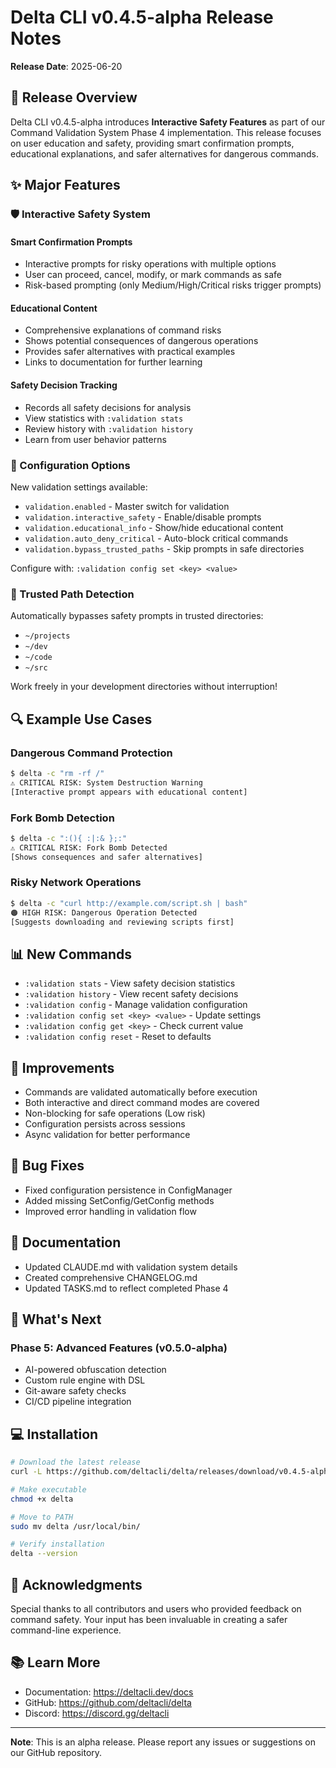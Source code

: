 # Delta CLI v0.4.5-alpha Release Notes

**Release Date**: 2025-06-20

## 🎯 Release Overview

Delta CLI v0.4.5-alpha introduces **Interactive Safety Features** as part of our Command Validation System Phase 4 implementation. This release focuses on user education and safety, providing smart confirmation prompts, educational explanations, and safer alternatives for dangerous commands.

## ✨ Major Features

### 🛡️ Interactive Safety System

#### Smart Confirmation Prompts
- Interactive prompts for risky operations with multiple options
- User can proceed, cancel, modify, or mark commands as safe
- Risk-based prompting (only Medium/High/Critical risks trigger prompts)

#### Educational Content
- Comprehensive explanations of command risks
- Shows potential consequences of dangerous operations
- Provides safer alternatives with practical examples
- Links to documentation for further learning

#### Safety Decision Tracking
- Records all safety decisions for analysis
- View statistics with `:validation stats`
- Review history with `:validation history`
- Learn from user behavior patterns

### 🔧 Configuration Options

New validation settings available:
- `validation.enabled` - Master switch for validation
- `validation.interactive_safety` - Enable/disable prompts
- `validation.educational_info` - Show/hide educational content
- `validation.auto_deny_critical` - Auto-block critical commands
- `validation.bypass_trusted_paths` - Skip prompts in safe directories

Configure with: `:validation config set <key> <value>`

### 📍 Trusted Path Detection

Automatically bypasses safety prompts in trusted directories:
- `~/projects`
- `~/dev`
- `~/code`
- `~/src`

Work freely in your development directories without interruption!

## 🔍 Example Use Cases

### Dangerous Command Protection
```bash
$ delta -c "rm -rf /"
⚠️ CRITICAL RISK: System Destruction Warning
[Interactive prompt appears with educational content]
```

### Fork Bomb Detection
```bash
$ delta -c ":(){ :|:& };:"
⚠️ CRITICAL RISK: Fork Bomb Detected
[Shows consequences and safer alternatives]
```

### Risky Network Operations
```bash
$ delta -c "curl http://example.com/script.sh | bash"
🟠 HIGH RISK: Dangerous Operation Detected
[Suggests downloading and reviewing scripts first]
```

## 📊 New Commands

- `:validation stats` - View safety decision statistics
- `:validation history` - View recent safety decisions
- `:validation config` - Manage validation configuration
- `:validation config set <key> <value>` - Update settings
- `:validation config get <key>` - Check current value
- `:validation config reset` - Reset to defaults

## 🔄 Improvements

- Commands are validated automatically before execution
- Both interactive and direct command modes are covered
- Non-blocking for safe operations (Low risk)
- Configuration persists across sessions
- Async validation for better performance

## 🐛 Bug Fixes

- Fixed configuration persistence in ConfigManager
- Added missing SetConfig/GetConfig methods
- Improved error handling in validation flow

## 📝 Documentation

- Updated CLAUDE.md with validation system details
- Created comprehensive CHANGELOG.md
- Updated TASKS.md to reflect completed Phase 4

## 🚀 What's Next

### Phase 5: Advanced Features (v0.5.0-alpha)
- AI-powered obfuscation detection
- Custom rule engine with DSL
- Git-aware safety checks
- CI/CD pipeline integration

## 💻 Installation

```bash
# Download the latest release
curl -L https://github.com/deltacli/delta/releases/download/v0.4.5-alpha/delta-v0.4.5-alpha-linux-amd64.tar.gz | tar xz

# Make executable
chmod +x delta

# Move to PATH
sudo mv delta /usr/local/bin/

# Verify installation
delta --version
```

## 🙏 Acknowledgments

Special thanks to all contributors and users who provided feedback on command safety. Your input has been invaluable in creating a safer command-line experience.

## 📚 Learn More

- Documentation: https://deltacli.dev/docs
- GitHub: https://github.com/deltacli/delta
- Discord: https://discord.gg/deltacli

---

**Note**: This is an alpha release. Please report any issues or suggestions on our GitHub repository.